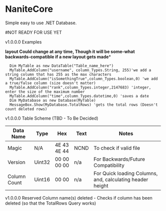 # NaniteCore
Simple easy to use .NET Database.

#NOT READY FOR USE YET

v1.0.0.0 Examples 

**layout Could change at any time, Though it will be some-what backwards-compatible if a new layout gets made***

      Dim MyTable as new DataTable("Table_name_here")
      MyTable.AddColumn("username", column_Types.String, 255)'we add a string column that has 255 as the max characters
      MyTable.AddColumn("isSomethingTrue",column_Types.boolean,0) 'we add a true/false column (size doesn't matter)
      MyTable.AddColumn("rank",column_Types.integer,2147683) 'integer, enter the size of the maximum number
      MyTable.AddColumn("time",column_Types.datetime,0) 'saves a date
      Dim MyDatabase as new Database(MyTable)
      MessageBox.Show(MyDatabase.TotalRows) 'gets the total rows (Doesn't count deleted rows)


v1.0.0.0 Table Scheme (TBD - To Be Decided)

| Data Name    | Type   | Hex         | Text | Notes                                                     |
|--------------|--------|-------------|------|-----------------------------------------------------------|
| Magic        | N/A    | 4E 43 4E 44 | NCND | To check if valid file                                    |
| Version      | Uint32 | 00 00 00 00 | n/a  | For Backwards/Future Compatibility                        |
| Column Count | Uint16 | 00 00       | n/a  | For Quick loading Columns, and, calculating header height |

v1.0.0.0 Reserved Column name(s)
deleted - Checks if column has been deleted (so that the TotalRows Query works)
